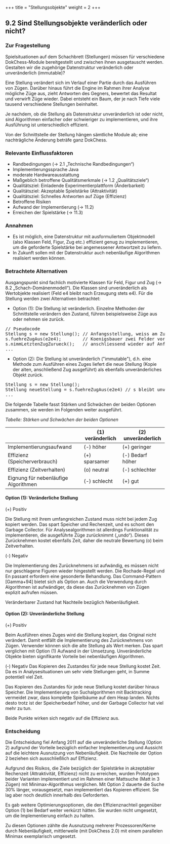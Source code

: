 +++
title = "Stellungsobjekte"
weight = 2
+++

## 9.2 Sind Stellungsobjekte veränderlich oder nicht?

### Zur Fragestellung

Spielsituationen auf dem Schachbrett (Stellungen) müssen für verschiedene DokChess-Module bereitgestellt und zwischen ihnen ausgetauscht werden. Gestalten wir die zugehörige Datenstruktur veränderlich oder unveränderlich (immutable)?

Eine Stellung verändert sich im Verlauf einer Partie durch das Ausführen von Zügen. Darüber hinaus führt die Engine im Rahmen ihrer Analyse mögliche Züge aus, zieht Antworten des Gegners, bewertet das Resultat und verwirft Züge wieder. Dabei entsteht ein Baum, der je nach Tiefe viele tausend verschiedene Stellungen beinhaltet.

Je nachdem, ob die Stellung als Datenstruktur unveränderlich ist oder nicht, sind Algorithmen einfacher oder schwieriger zu implementieren, und ihre Ausführung ist unterschiedlich effizient.

Von der Schnittstelle der Stellung hängen sämtliche Module ab; eine nachträgliche Änderung beträfe ganz DokChess.

### Relevante Einflussfaktoren

* Randbedingungen (→ 2.1 „Technische Randbedingungen“)
 * Implementierungssprache Java
 * moderate Hardwareausstattung
* Maßgeblich betroffene Qualitätsmerkmale (→ 1.2 „Qualitätsziele“)
 * Qualitätsziel: Einladende Experimentierplattform (Änderbarkeit)
 * Qualitätsziel: Akzeptable Spielstärke (Attraktivität)
 * Qualitätsziel: Schnelles Antworten auf Züge (Effizienz)
* Betroffene Risiken
 * Aufwand der Implementierung (→ 11.2)
 * Erreichen der Spielstärke (→ 11.3)

### Annahmen

* Es ist möglich, eine Datenstruktur mit ausformuliertem Objektmodell (also Klassen Feld, Figur, Zug etc.) effizient genug zu implementieren, um die geforderte Spielstärke bei angemessener Antwortzeit zu liefern.
* In Zukunft sollen mit der Datenstruktur auch nebenläufige Algorithmen realisiert werden können.

### Betrachtete Alternativen

Ausgangspunkt sind fachlich motivierte Klassen für Feld, Figur und Zug (→ 8.2 „Schach-Domänenmodell“). Die Klassen sind unveränderlich als Wertobjekte realisiert (Feld e4 bleibt nach Erzeugung stets e4).
Für die Stellung werden zwei Alternativen betrachtet:

* Option (1): Die Stellung ist veränderlich. Einzelne Methoden der Schnittstelle verändern den Zustand, führen beispielsweise Züge aus oder nehmen sie zurück.

<pre>// Pseudocode
Stellung s = new Stellung(); // Anfangsstellung, weiss am Zug
s.fuehreZugAus(e2e4);        // Koenigsbauer zwei Felder vor, danach schwarz am Zug
s.nimmLetztenZugZurueck();   // anschliessend wieder auf Anfang
...
</pre>

* Option (2): Die Stellung ist unveränderlich ("immutable"), d.h. eine Methode zum Ausführen eines Zuges liefert die neue Stellung (Kopie der alten, anschließend Zug ausgeführt) als ebenfalls unveränderliches Objekt zurück.

<pre>Stellung s = new Stellung();
Stellung neueStellung = s.fuehreZugAus(e2e4) // s bleibt unveraendert
...
</pre>

Die folgende Tabelle fasst Stärken und Schwächen der beiden Optionen zusammen, sie werden im Folgenden weiter ausgeführt.

*Tabelle: Stärken und Schwächen der beiden Optionen*

| &nbsp;          | (1) veränderlich | (2) unveränderlich  |
|-----------------|------------------|---------------------|
| Implementierungsaufwand | (-) höher | (+) geringer |
| Effizienz (Speicherverbrauch) | (+) sparsamer | (-) Bedarf höher |
| Effizienz (Zeitverhalten) | (o) neutral | (-) schlechter |
| Eignung für nebenläufige Algorithmen | (-) schlecht | (+) gut |

#### Option (1): Veränderliche Stellung

(+) Positiv

Die Stellung mit ihrem umfangreichen Zustand muss nicht bei jedem Zug kopiert werden. Das spart Speicher und Rechenzeit, und es schont den Garbage Collector. Für Analysealgorithmen ist allerdings Funktionalität zu implementieren, die ausgeführte Züge zurücknimmt („undo“). Dieses Zurücknehmen kostet ebenfalls Zeit, daher die neutrale Bewertung (o) beim Zeitverhalten.

(-) Negativ

Die Implementierung des Zurücknehmens ist aufwändig, es müssen nicht nur geschlagene Figuren wieder hingestellt werden. Die Rochade-Regel und En passant erfordern eine gesonderte Behandlung. Das Command-Pattern [Gamma+94] bietet sich als Option an. Auch die Verwendung durch Algorithmen ist aufwändiger, da diese das Zurücknehmen von Zügen explizit aufrufen müssen.

Veränderbarer Zustand hat Nachteile bezüglich Nebenläufigkeit.

#### Option (2): Unveränderliche Stellung

(+) Positiv

Beim Ausführen eines Zuges wird die Stellung kopiert, das Original nicht verändert. Damit entfällt die Implementierung des Zurücknehmens von Zügen. Verwender können sich die alte Stellung als Wert merken. Das spart verglichen mit Option (1) Aufwand in der Umsetzung.
Unveränderliche Objekte bieten signifikante Vorteile bei nebenläufigen Algorithmen.

(-) Negativ
Das Kopieren des Zustandes für jede neue Stellung kostet Zeit. Da es in Analysesituationen um sehr viele Stellungen geht, in Summe potentiell viel Zeit.

Das Kopieren des Zustandes für jede neue Stellung kostet darüber hinaus Speicher. Die Implementierung von Suchalgorithmen mit Backtracking vermeidet zwar, dass komplette Spielbäume auf dem Heap landen. Nichts desto trotz ist der Speicherbedarf höher, und der Garbage Collector hat viel mehr zu tun.

Beide Punkte wirken sich negativ auf die Effizienz aus.

### Entscheidung

Die Entscheidung fiel Anfang 2011 auf die unveränderliche Stellung (Option 2) aufgrund der Vorteile bezüglich einfacher Implementierung und Aussicht auf die leichtere Ausnutzung von Nebenläufigkeit. Die Nachteile der Option 2 beziehen sich ausschließlich auf Effizienz.

Aufgrund des Risikos, die Ziele bezüglich der Spielstärke in akzeptabler Rechenzeit (Attraktivität, Effizienz) nicht zu erreichen, wurden Prototypen beider Varianten implementiert und im Rahmen einer Mattsuche (Matt in 3 Zügen) mit Minimax-Algorithmus verglichen. Mit Option 2 dauerte die Suche 30% länger, vorausgesetzt, man implementiert das Kopieren effizient. Sie lag aber noch deutlich innerhalb des Geforderten.

Es gab weitere Optimierungsoptionen, die den Effizienznachteil gegenüber Option (1) bei Bedarf weiter verkürzt hätten. Sie wurden nicht umgesetzt, um die Implementierung einfach zu halten.

Zu diesen Optionen zählte die Ausnutzung mehrerer Prozessoren/Kerne durch Nebenläufigkeit, mittlerweile (mit DokChess 2.0) mit einem parallelen Minimax exemplarisch umgesetzt.
